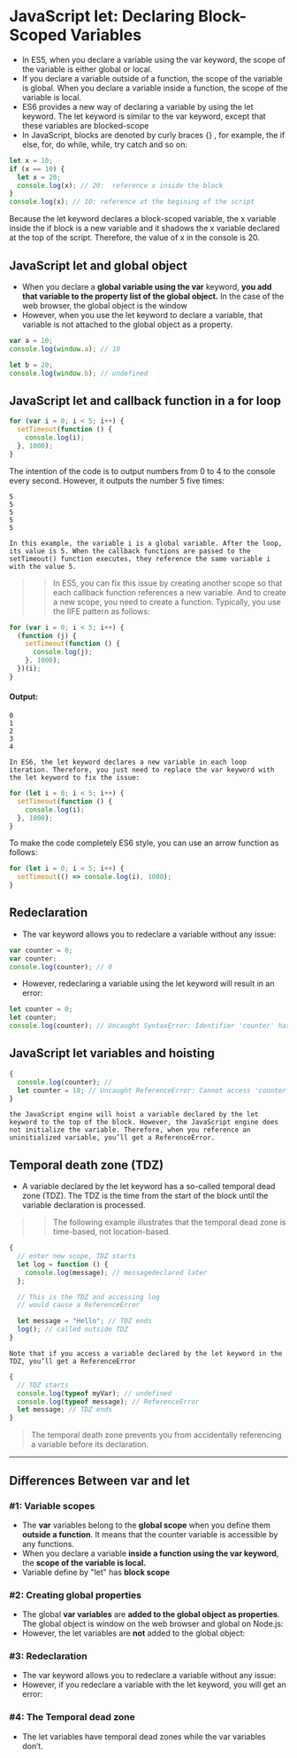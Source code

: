 # JavaScript let: Declaring Block-Scoped Variables

- In ES5, when you declare a variable using the var keyword, the scope of the variable is either global or local.
- If you declare a variable outside of a function, the scope of the variable is global. When you declare a variable inside a function, the scope of the variable is local.
- ES6 provides a new way of declaring a variable by using the let keyword. The let keyword is similar to the var keyword, except that these variables are blocked-scope
- In JavaScript, blocks are denoted by curly braces {} , for example, the if else, for, do while, while, try catch and so on:

```js
let x = 10;
if (x == 10) {
  let x = 20;
  console.log(x); // 20:  reference x inside the block
}
console.log(x); // 10: reference at the begining of the script
```

Because the let keyword declares a block-scoped variable, the x variable inside the if block is a new variable and it shadows the x variable declared at the top of the script. Therefore, the value of x in the console is 20.

## JavaScript let and global object

- When you declare a **global variable using the var** keyword, **you add that variable to the property list of the global object.** In the case of the web browser, the global object is the window
- However, when you use the let keyword to declare a variable, that variable is not attached to the global object as a property.

```js
var a = 10;
console.log(window.a); // 10

let b = 20;
console.log(window.b); // undefined
```

## JavaScript let and callback function in a for loop

```js
for (var i = 0; i < 5; i++) {
  setTimeout(function () {
    console.log(i);
  }, 1000);
}
```

The intention of the code is to output numbers from 0 to 4 to the console every second. However, it outputs the number 5 five times:

```
5
5
5
5
5
```

`In this example, the variable i is a global variable. After the loop, its value is 5. When the callback functions are passed to the setTimeout() function executes, they reference the same variable i with the value 5.`

> > In ES5, you can fix this issue by creating another scope so that each callback function references a new variable. And to create a new scope, you need to create a function. Typically, you use the IIFE pattern as follows:

```js
for (var i = 0; i < 5; i++) {
  (function (j) {
    setTimeout(function () {
      console.log(j);
    }, 1000);
  })(i);
}
```

#### Output:

```
0
1
2
3
4
```

`In ES6, the let keyword declares a new variable in each loop iteration. Therefore, you just need to replace the var keyword with the let keyword to fix the issue:`

```js
for (let i = 0; i < 5; i++) {
  setTimeout(function () {
    console.log(i);
  }, 1000);
}
```

To make the code completely ES6 style, you can use an arrow function as follows:

```js
for (let i = 0; i < 5; i++) {
  setTimeout(() => console.log(i), 1000);
}
```

## Redeclaration

- The var keyword allows you to redeclare a variable without any issue:

```js
var counter = 0;
var counter;
console.log(counter); // 0
```

- However, redeclaring a variable using the let keyword will result in an error:

```js
let counter = 0;
let counter;
console.log(counter); // Uncaught SyntaxError: Identifier 'counter' has already been declared
```

## JavaScript let variables and hoisting

```js
{
  console.log(counter); //
  let counter = 10; // Uncaught ReferenceError: Cannot access 'counter' before initialization
}
```

`the JavaScript engine will hoist a variable declared by the let keyword to the top of the block. However, the JavaScript engine does not initialize the variable. Therefore, when you reference an uninitialized variable, you’ll get a ReferenceError.`

## Temporal death zone (TDZ)

- A variable declared by the let keyword has a so-called temporal dead zone (TDZ). The TDZ is the time from the start of the block until the variable declaration is processed.

> > The following example illustrates that the temporal dead zone is time-based, not location-based.

```js
{
  // enter new scope, TDZ starts
  let log = function () {
    console.log(message); // messagedeclared later
  };

  // This is the TDZ and accessing log
  // would cause a ReferenceError

  let message = "Hello"; // TDZ ends
  log(); // called outside TDZ
}
```

`Note that if you access a variable declared by the let keyword in the TDZ, you’ll get a ReferenceError `

```js
{
  // TDZ starts
  console.log(typeof myVar); // undefined
  console.log(typeof message); // ReferenceError
  let message; // TDZ ends
}
```

> The temporal death zone prevents you from accidentally referencing a variable before its declaration.

---

## Differences Between var and let

### **#1: Variable scopes**

- The **var** variables belong to the **global scope** when you define them **outside a function**. It means that the counter variable is accessible by any functions.
- When you declare a variable **inside a function using the var keyword**, the **scope of the variable is local.**
- Variable define by "let" has **block scope**

### **#2: Creating global properties**

- The global **var variables** are **added to the global object as properties**. The global object is window on the web browser and global on Node.js:
- However, the let variables are **not** added to the global object:

### **#3: Redeclaration**

- The var keyword allows you to redeclare a variable without any issue:
- However, if you redeclare a variable with the let keyword, you will get an error:

### **#4: The Temporal dead zone**

- The let variables have temporal dead zones while the var variables don’t.
